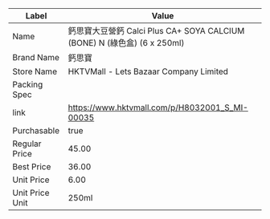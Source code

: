 | Label           | Value                                                          |
| --------------- | -------------------------------------------------------------- |
| Name            | 鈣思寶大豆營鈣 Calci Plus CA+ SOYA CALCIUM (BONE) N (綠色盒) (6 x 250ml) |
| Brand Name      | 鈣思寶                                                            |
| Store Name      | HKTVMall - Lets Bazaar Company Limited                         |
| Packing Spec    |                                                                |
| link            | https://www.hktvmall.com/p/H8032001_S_MI-00035                 |
| Purchasable     | true                                                           |
| Regular Price   | 45.00                                                          |
| Best Price      | 36.00                                                          |
| Unit Price      | 6.00                                                           |
| Unit Price Unit | 250ml                                                          |
